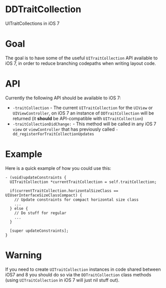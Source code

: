 # DDTraitCollection
UITraitCollections in iOS 7

# Goal
The goal is to have some of the useful `UITraitCollection` API available to iOS 7, in order to reduce branching codepaths when writing layout code.

# API
Currently the following API should be available to iOS 7:

* `-traitCollection` - The current `UITraitCollection` for the `UIView` or `UIViewController`, on iOS 7 an instance of `DDTraitCollection` will be returned (it **should** be API-compatible with `UITraitCollection`)
* `-traitCollectionDidChange:` - This method will be called in any iOS 7 `view` or `viewController` that has previously called `-dd_registerForTraitCollectionUpdates`

# Example
Here is a quick example of how you could use this:

```objc
- (void)updateConstraints {
  UITraitCollection *currentTraitCollection = self.traitCollection;
  
  if(currentTraitCollection.horizontalSizeClass == UIUserInterfaceSizeClassCompact) {
    // Update constraints for compact horizontal size class
    ...
  } else {
    // Do stuff for regular
    ...
  }

  [super updateConstraints];
}
```

# Warning
If you need to create `UITraitCollection` instances in code shared between iOS7 and 8 you should do so via the `DDTraitCollection` class methods (using `UITraitCollection` in iOS 7 will just nil stuff out).
